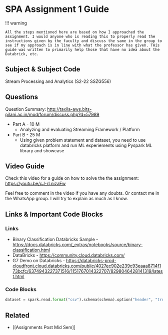 # SPA Assignment 1 Guide

!!! warning

	All the steps mentioned here are based on how I approached the assignment. I would anyone who is reading this to properly read the instructions given by the faculty and discuss the same in the group to see if my approach is in line with what the professor has given. THis guide was written to primarily help those that have no idea about the Databrick, etc.

## Subject & Subject Code

Stream Processing and Analytics (S2-22 SSZG556)

## Questions

Question Summary: http://taxila-aws.bits-pilani.ac.in/mod/forum/discuss.php?d=57989

- Part A - 10 M
	- Analyzing and evaluating Streaming Framework / Platform
- Part B - 25 M
	- Using given problem statement and dataset, you need to use databricks platform and run ML experiements using Pyspark ML library and showcase

## Video Guide

Check this video for a guide on how to solve the the assignment: https://youtu.be/cJ-rLnizaFw

Feel free to comment in the video if you have any doubts. Or contact me in the WhatsApp group. I will try to explain as much as I know.

## Links & Important Code Blocks

### Links

- Binary Classification Databricks Sample - https://docs.databricks.com/_extras/notebooks/source/binary-classification.html
- DataBricks - https://community.cloud.databricks.com/
- G7 Demo on Databricks - https://databricks-prod-cloudfront.cloud.databricks.com/public/4027ec902e239c93eaaa8714f173bcfc/6374943227371516/1151767014322707/8298046428141319/latest.html

### Code Blocks

``` python title="Reading Data from DBFS"
dataset = spark.read.format("csv").schema(schema).option("header", "true").load("/FileStore/data.csv")
```

## Related

- [[Assignments Post Mid Sem]]
